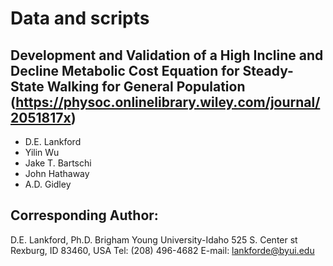 # Data and scripts 

## Development and Validation of a High Incline and Decline Metabolic Cost Equation for Steady-State Walking for General Population (https://physoc.onlinelibrary.wiley.com/journal/2051817x)

- D.E. Lankford
- Yilin Wu
- Jake T. Bartschi
- John Hathaway
- A.D. Gidley

## Corresponding Author:

D.E. Lankford, Ph.D.
Brigham Young University-Idaho
525 S. Center st
Rexburg, ID 83460, USA
Tel: (208) 496-4682
E-mail: lankforde@byui.edu
